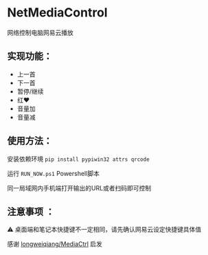 # NetMediaControl

网络控制电脑网易云播放

## 实现功能：
 - 上一首
 - 下一首
 - 暂停/继续
 - 红♥
 - 音量加
 - 音量减

## 使用方法：
安装依赖环境 `pip install pypiwin32 attrs qrcode`

运行 `RUN_NOW.ps1` Powershell脚本

同一局域网内手机端打开输出的URL或者扫码即可控制


## 注意事项 ：
⚠ 桌面端和笔记本快捷键不一定相同，请先确认网易云设定快捷键具体值

感谢 [longweiqiang/MediaCtrl](https://github.com/longweiqiang/MediaCtrl) 启发
